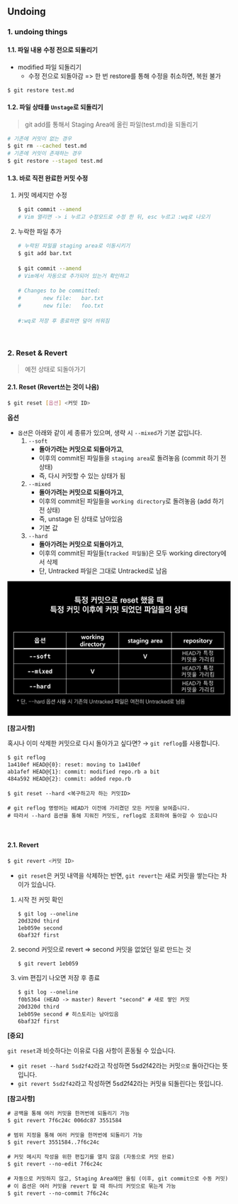 ## Undoing

### 1. undoing things

#### 1.1. 파일 내용 수정 전으로 되돌리기

- modified 파일 되돌리기
  - 수정 전으로 되돌아감 => 한 번 restore를 통해 수정을 취소하면, 복원 불가

```bash
$ git restore test.md
```

#### 1.2. 파일 상태를 `Unstage`로 되돌리기

> git add를 통해서 Staging Area에 올린 파일(test.md)을 되돌리기

```bash
# 기존에 커밋이 없는 경우
$ git rm --cached test.md
# 기존에 커밋이 존재하는 경우
$ git restore --staged test.md
```

#### 1.3. 바로 직전 완료한 커밋 수정

1. 커밋 메세지만 수정

   ```bash
   $ git commit --amend
   # Vim 열리면 -> i 누르고 수정모드로 수정 한 뒤, esc 누르고 :wq로 나오기
   
   ```

2. 누락한 파일 추가

   ```bash
   # 누락된 파일을 staging area로 이동시키기
   $ git add bar.txt
   
   $ git commit --amend
   # Vim에서 자동으로 추가되어 있는거 확인하고
   
   # Changes to be committed:
   #       new file:   bar.txt
   #       new file:   foo.txt
   
   #:wq로 저장 후 종료하면 덮어 씌워짐
   ```

<br>

### 2. Reset & Revert

> 예전 상태로 되돌아가기

#### 2.1. Reset (Revert쓰는 것이 나음)

```bash
$ git reset [옵션] <커밋 ID>
```

**옵션**

- `옵션`은 아래와 같이 세 종류가 있으며, 생략 시 `--mixed`가 기본 값입니다.
  1. `--soft`
     - **돌아가려는 커밋으로 되돌아가고**,
     - 이후의 commit된 파일들을 `staging area`로 돌려놓음 (commit 하기 전 상태)
     - 즉, 다시 커밋할 수 있는 상태가 됨
  2. `--mixed`
     - **돌아가려는 커밋으로 되돌아가고**,
     - 이후의 commit된 파일들을 `working directory`로 돌려놓음 (add 하기 전 상태)
     - 즉, unstage 된 상태로 남아있음
     - 기본 값
  3. `--hard`
     - **돌아가려는 커밋으로 되돌아가고**,
     - 이후의 commit된 파일들(`tracked 파일들`)은 모두 working directory에서 삭제
     - 단, Untracked 파일은 그대로 Untracked로 남음

![image-20220415123159440](git_undoing.assets/image-20220415123159440.png)

**[참고사항]**

혹시나 이미 삭제한 커밋으로 다시 돌아가고 싶다면? → `git reflog`를 사용합니다.

```shell
$ git reflog
1a410ef HEAD@{0}: reset: moving to 1a410ef
ab1afef HEAD@{1}: commit: modified repo.rb a bit
484a592 HEAD@{2}: commit: added repo.rb

$ git reset --hard <복구하고자 하는 커밋ID>

# git reflog 명령어는 HEAD가 이전에 가리켰던 모든 커밋을 보여줍니다.
# 따라서 --hard 옵션을 통해 지워진 커밋도, reflog로 조회하여 돌아갈 수 있습니다
```

<br>

#### 2.1. Revert 

```bash
$ git revert <커밋 ID> 
```

- `git reset`은 커밋 내역을 삭제하는 반면, `git revert`는 새로 커밋을 쌓는다는 차이가 있습니다.

1. 시작 전 커밋 확인

   ```shell
   $ git log --oneline
   20d320d third
   1eb059e second
   6baf32f first
   ```

2. second 커밋으로 revert => second 커밋을 없었던 일로 만드는 것

   ```shell
   $ git revert 1eb059
   ```

3. vim 편집기 나오면 저장 후 종료

   ```shell
   $ git log --oneline
   f0b5364 (HEAD -> master) Revert "second" # 새로 쌓인 커밋
   20d320d third
   1eb059e second # 히스토리는 남아있음
   6baf32f first
   ```

   

**[중요]**

`git reset`과 비슷하다는 이유로 다음 사항이 혼동될 수 있습니다.

- `git reset --hard 5sd2f42`라고 작성하면 5sd2f42라는 커밋`으로` 돌아간다는 뜻입니다.
- `git revert 5sd2f42`라고 작성하면 5sd2f42라는 커밋`을` 되돌린다는 뜻입니다.

**[참고사항]**

```shell
# 공백을 통해 여러 커밋을 한꺼번에 되돌리기 가능
$ git revert 7f6c24c 006dc87 3551584

# 범위 지정을 통해 여러 커밋을 한꺼번에 되돌리기 가능
$ git revert 3551584..7f6c24c

# 커밋 메시지 작성을 위한 편집기를 열지 않음 (자동으로 커밋 완료)
$ git revert --no-edit 7f6c24c

# 자동으로 커밋하지 않고, Staging Area에만 올림 (이후, git commit으로 수동 커밋)
# 이 옵션은 여러 커밋을 revert 할 때 하나의 커밋으로 묶는게 가능
$ git revert --no-commit 7f6c24c
```

